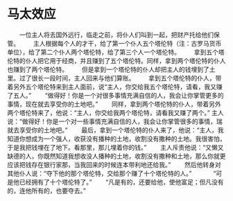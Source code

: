 # 马太效应
　　一位主人将去国外远行，临走之前，将仆人们叫到一起，把财产托给他们保管。 
　　主人根据每个人的才干，给了第一个仆人五个塔伦特（注：古罗马货币单位），给了第二个仆人两个塔伦特，给了第三个人一个塔伦特。 
　　拿到五个塔伦特的仆人把它用于经商，并且赚到了五个塔伦特。同样，拿到两个塔伦特的仆人也赚到了两个塔伦特。 
　　但是拿到一个塔伦特的仆人却把主人的钱埋到了土里。过了很长一段时间，主人回来与他们算账。 
　　拿到五个塔伦特的仆人，带着另外五个塔伦特来到主人面前，说“主人，你交给我五个塔伦特，请看，我又赚了五人。” 
　　“做得好！你是一个对很多事情充满自信的人，我会让你掌管更多的事情，现在就去享受你的土地吧。” 
　　同样，拿到两个塔伦特的仆人，带着另外两个塔伦特来了，他说：“主人，你交给我两个塔伦特，请看我又赚了两个。” 主人说：“做得好！你是一个对一些事情充满自信的人，我会让你掌管很多的事情，瑞就去享受你的土地吧。” 
　　最后，拿到一个塔伦特的仆人来了，他说：“主人，我知道你想成为一个强人，收获没有播种的土地，收割没有撒种的土地。我很害怕，于是我把钱埋在了地下。看那里，那儿埋着你的钱。” 
　　主人斥责他说：“又懒又缺德的人，你既然知道我想收没人播种的土地，收割没有撒种和土地，那么你就更应该把钱存在银行家那，当我回来的时候连本带利地还给我。” 
　　然后他转身对其他仆人说：“夺下他的那个塔伦特，交给那个赚了十个塔伦特的人。” 　 
　　“可是他已经拥有了十个塔伦特了。” 
　　“凡是有的，还要给他，使他富足；但凡没有的，连他所有的，也要夺去。”
 